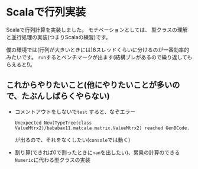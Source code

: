# Scalaで行列実装
Scalaで行列計算を実装しました。
モチベーションとしては、
型クラスの理解と並行処理の実装(つまりScalaの練習)です。

僕の環境では(行列が大きいときには)6スレッドくらいに分けるのが一番効率的みたいです。
`run`するとベンチマークが出ます(結構ブレがあるので繰り返してもらえると!)。

## これからやりたいこと(他にやりたいことが多いので、たぶんしばらくやらない)

- コメントアウトをしないで`test` すると、なぞエラー

    ```aidl
    Unexpected New(TypeTree(class ValueMtrx2)/bababax11.matcala.matrix.ValueMtrx2) reached GenBCode.
    ```
    
    が出るので、それをなくしたい(`console`では動く)

- 割り算(できれば0で割ったときに`nan`を出したい)、累乗の計算のできる`Numeric`に代わる型クラスの実装
